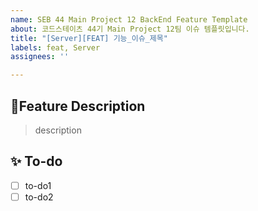 ```yaml
---
name: SEB 44 Main Project 12 BackEnd Feature Template
about: 코드스테이츠 44기 Main Project 12팀 이슈 템플릿입니다.
title: "[Server][FEAT] 기능_이슈_제목"
labels: feat, Server
assignees: ''

---
```


## 📌Feature Description
<!-- 해당 이슈에 대한 설명을 적어주세요! -->
> description
## ✨ To-do
<!-- 해당 이슈를 위해 구현해야 될 기능에 대해 적어주세요! -->
- [ ] to-do1
- [ ] to-do2
